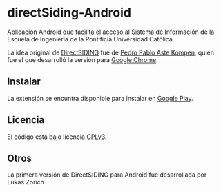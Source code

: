 directSiding-Android
====================

Aplicación Android que facilita el acceso al Sistema de Información de la Escuela de Ingeniería de la Pontificia Universidad Católica.

La idea original de [DirectSIDING][link facebook] fue de [Pedro Pablo Aste Kompen](http://www.wachunei.com "Sitio personal de Pedro Aste"), quien fue el que desarrolló la versión para [Google Chrome][link webstore].


Instalar
--------

La extensión se encuntra disponible para instalar en [Google Play][link google play].

Licencia
--------
El código está bajo licencia [GPLv3](http://www.gnu.org/copyleft/gpl.html "Sitio oficial de la licencia").

Otros
----
La primera versión de DirectSIDING para Android fue desarrollada por Lukas Zorich.

[link google play]: https://play.google.com/store/apps/details?id=com.directsiding.android
[link facebook]: https://www.facebook.com/directSIDING
[link webstore]: https://chrome.google.com/webstore/detail/oojmieopbocohlebignkdhdnechocabc

